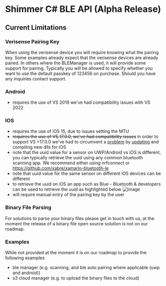 # Shimmer C# BLE API (Alpha Release)

## Current Limitations
### Verisense Pairing Key
When using the verisense device you will require knowing what the pairing key. Some examples already expect that the verisense devices are already paired. In others where the BLEManager is used, it will provide some support for pairing. Typically you will be allowed to specify whether you want to use the default passkey of 123456 on purchase. Should you have any inquiries contact support. 

### Android
- requires the use of VS 2019 we've had compatibility issues with VS 2022

### IOS
- requires the use of iOS 15, due to issues setting the MTU
- ~~requires the use of VS 17.0.0, we've had compatibility issues~~ in order to support VS >17.0.0 we've had to circumvent a [problem](https://developercommunity2.visualstudio.com/t/XamariniOS-getting-FoundationMonoTouch/1610258?space=8) by [updating](https://github.com/ShimmerEngineering/xamarin-bluetooth-le/tree/shimmer_dev) and compiling new dlls for iOS
- note that the uuid value for a sensor on UWP/Android vs iOS is different, you can typically retrieve the uuid using any common bluetooth scanning app. We recommend either using nrfconnect or https://github.com/xabre/xamarin-bluetooth-le
- note that uuid value for the same sensor on different iOS devices can be different
- to retrieve the uuid on iOS an app such as Blue - Bluetooth & developers can be used to retrieve the uuid as highlighted below 
![image](https://user-images.githubusercontent.com/2862032/149056918-270fe963-42e2-470a-9dd7-3e6b7be7eeb0.png)
- will require manual entry of the pairing key by the user


### Binary File Parsing
For solutions to parse your binary files please get in touch with us, at the moment the release of a binary file open source solution is not on our roadmap. 

### Examples
While not provided at the moment it is on our roadmap to provide the following examples
- ble manager (e.g. scanning, and ble auto pairing where applicable (uwp and android))
- s3 cloud manager (e.g. to upload the binary files to the cloud)
